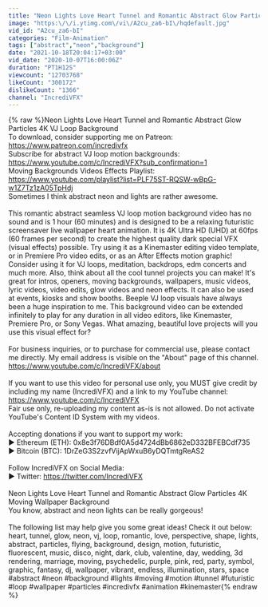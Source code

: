 ```yaml
---
title: "Neon Lights Love Heart Tunnel and Romantic Abstract Glow Particles 4K Moving Wallpaper Background"
image: "https:\/\/i.ytimg.com\/vi\/A2cu_za6-bI\/hqdefault.jpg"
vid_id: "A2cu_za6-bI"
categories: "Film-Animation"
tags: ["abstract","neon","background"]
date: "2021-10-18T20:04:17+03:00"
vid_date: "2020-10-07T16:00:06Z"
duration: "PT1H12S"
viewcount: "12703768"
likeCount: "300172"
dislikeCount: "1366"
channel: "IncrediVFX"
---
```

{% raw %}Neon Lights Love Heart Tunnel and Romantic Abstract Glow Particles 4K VJ Loop Background<br />To download, consider supporting me on Patreon: <a rel="nofollow" target="blank" href="https://www.patreon.com/incredivfx">https://www.patreon.com/incredivfx</a><br />Subscribe for abstract VJ loop motion backgrounds: <a rel="nofollow" target="blank" href="https://www.youtube.com/c/IncrediVFX?sub_confirmation=1">https://www.youtube.com/c/IncrediVFX?sub_confirmation=1</a><br />Moving Backgrounds Videos Effects Playlist: <a rel="nofollow" target="blank" href="https://www.youtube.com/playlist?list=PLF75ST-RQSW-wBpG-w1Z7Tz1zA05TpHdj">https://www.youtube.com/playlist?list=PLF75ST-RQSW-wBpG-w1Z7Tz1zA05TpHdj</a><br />Sometimes I think abstract neon and lights are rather awesome.<br /><br />This romantic abstract seamless VJ loop motion background video has no sound and is 1 hour (60 minutes) and is designed to be a relaxing futuristic screensaver live wallpaper heart animation. It is 4K Ultra HD (UHD) at 60fps (60 frames per second) to create the highest quality dark special VFX (visual effects) possible. Try using it as a Kinemaster editing video template, or in Premiere Pro video edits, or as an After Effects motion graphic! Consider using it for VJ loops, meditation, backdrops, edm concerts and much more. Also, think about all the cool tunnel projects you can make! It's great for intros, openers, moving backgrounds, wallpapers, music videos, lyric videos, video edits, glow videos and neon effects. It can also be used at events, kiosks and show booths. Beeple VJ loop visuals have always been a huge inspiration to me. This background video can be extended infinitely to play for any duration in all video editors, like Kinemaster, Premiere Pro, or Sony Vegas. What amazing, beautiful love projects will you use this visual effect for?<br /><br />For business inquiries, or to purchase for commercial use, please contact me directly. My email address is visible on the &quot;About&quot; page of this channel.<br /><a rel="nofollow" target="blank" href="https://www.youtube.com/c/IncrediVFX/about">https://www.youtube.com/c/IncrediVFX/about</a><br /><br />If you want to use this video for personal use only, you MUST give credit by including my name (IncrediVFX) and a link to my YouTube channel:<br /><a rel="nofollow" target="blank" href="https://www.youtube.com/c/IncrediVFX">https://www.youtube.com/c/IncrediVFX</a><br />Fair use only, re-uploading my content as-is is not allowed. Do not activate YouTube's Content ID System with my videos.<br /><br />Accepting donations if you want to support my work:<br />► Ethereum (ETH): 0x8e3f76DBdf0A5d4724dBb6862eD332BFEBCdf735<br />► Bitcoin (BTC): 1DrZeG3S2zvfVijApWxuB6yDQTmtgReAS2<br /><br />Follow IncrediVFX on Social Media:<br />► Twitter: <a rel="nofollow" target="blank" href="https://twitter.com/IncrediVFX">https://twitter.com/IncrediVFX</a><br /><br />Neon Lights Love Heart Tunnel and Romantic Abstract Glow Particles 4K Moving Wallpaper Background<br />You know, abstract and neon lights can be really gorgeous!<br /><br />The following list may help give you some great ideas! Check it out below:<br />heart, tunnel, glow, neon, vj, loop, romantic, love, perspective, shape, lights, abstract, particles, flying, background, design, motion, futuristic, fluorescent, music, disco, night, dark, club, valentine, day, wedding, 3d rendering, marriage, moving, psychedelic, purple, pink, red, party, symbol, graphic, fantasy, dj, wallpaper, vibrant, endless, illumination, stars, space #abstract #neon #background #lights #moving #motion #tunnel #futuristic #loop #wallpaper #particles #incredivfx #animation #kinemaster{% endraw %}
